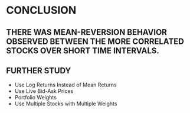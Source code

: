 # CONCLUSION
## THERE WAS MEAN-REVERSION BEHAVIOR OBSERVED BETWEEN THE MORE CORRELATED STOCKS OVER SHORT TIME INTERVALS.

## FURTHER STUDY

- Use Log Returns Instead of Mean Returns
- Use Live Bid-Ask Prices
- Portfolio Weights
- Use Multiple Stocks with Multiple Weights


